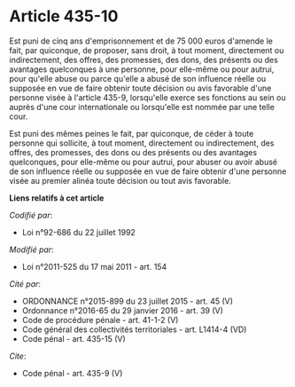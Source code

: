 # Article 435-10

Est puni de cinq ans d'emprisonnement et de 75 000 euros d'amende le fait, par quiconque, de proposer, sans droit, à tout
moment, directement ou indirectement, des offres, des promesses, des dons, des présents ou des avantages quelconques à une
personne, pour elle-même ou pour autrui, pour qu'elle abuse ou parce qu'elle a abusé de son influence réelle ou supposée en
vue de faire obtenir toute décision ou avis favorable d'une personne visée à l'article 435-9, lorsqu'elle exerce ses
fonctions au sein ou auprès d'une cour internationale ou lorsqu'elle est nommée par une telle cour. 

Est puni des mêmes peines le fait, par quiconque, de céder à toute personne qui sollicite, à tout moment, directement ou
indirectement, des offres, des promesses, des dons ou des présents ou des avantages quelconques, pour elle-même ou pour
autrui, pour abuser ou avoir abusé de son influence réelle ou supposée en vue de faire obtenir d'une personne visée au
premier alinéa toute décision ou tout avis favorable.

**Liens relatifs à cet article**

_Codifié par_:

  - Loi n°92-686 du 22 juillet 1992

_Modifié par_:

  - Loi n°2011-525 du 17 mai 2011 - art. 154

_Cité par_:

  - ORDONNANCE n°2015-899 du 23 juillet 2015 - art. 45 (V)
  - Ordonnance n°2016-65 du 29 janvier 2016 - art. 39 (V)
  - Code de procédure pénale - art. 41-1-2 (V)
  - Code général des collectivités territoriales - art. L1414-4 (VD)
  - Code pénal - art. 435-15 (V)

_Cite_:

  - Code pénal - art. 435-9 (V)
